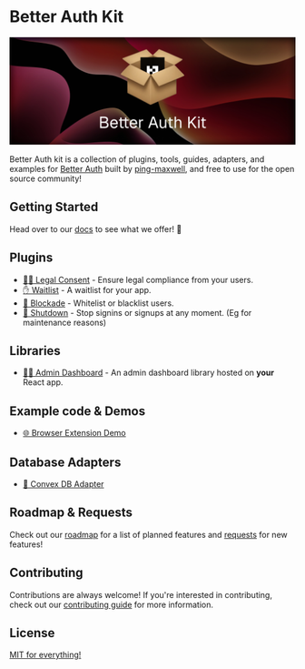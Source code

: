 # Better Auth Kit

<img src="./assets/banner/1600x600.png" />

Better Auth kit is a collection of plugins, tools, guides, adapters, and examples for [Better Auth](https://github.com/better-auth/better-auth) built by [ping-maxwell](https://github.com/ping-maxwell), and free to use for the open source community!

## Getting Started

Head over to our [docs](https://better-auth-kit.vercel.app/) to see what we offer! 🫡

## Plugins

- [🧑‍⚖️ Legal Consent](https://better-auth-kit.vercel.app/docs/plugins/legal-consent) - Ensure legal compliance from your users.
- [✋ Waitlist](https://better-auth-kit.vercel.app/docs/plugins/waitlist) - A waitlist for your app.
- [📜 Blockade](https://better-auth-kit.vercel.app/docs/plugins/blockade) - Whitelist or blacklist users.
- [🚫 Shutdown](https://better-auth-kit.vercel.app/docs/plugins/shutdown) - Stop signins or signups at any moment. (Eg for maintenance reasons)

## Libraries

- [🤵‍♂️ Admin Dashboard](https://better-auth-kit.vercel.app/docs/libraries/admin-dashboard) - An admin dashboard library hosted on **your** React app.

## Example code & Demos

- [🌐 Browser Extension Demo]()

## Database Adapters

- [💾 Convex DB Adapter]()

## Roadmap & Requests

Check out our [roadmap](https://better-auth-kit.vercel.app/docs/roadmap) for a list of planned features and [requests](https://github.com/ping-maxwell/better-auth-kit/issues/new/choose) for new features!

## Contributing

Contributions are always welcome! If you're interested in contributing, check out our [contributing guide](https://github.com/ping-maxwell/better-auth-kit/blob/main/CONTRIBUTING.md) for more information.

## License

[MIT for everything!](LICENSE)